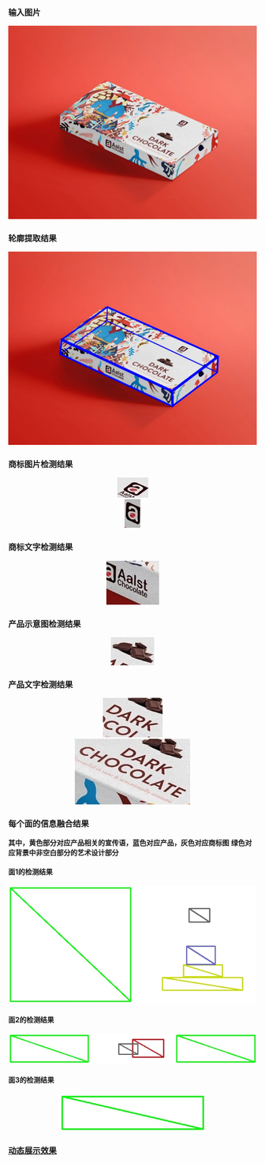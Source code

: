 ### 输入图片

<div align=center><img src="1.jpeg" ></div>

### 轮廓提取结果
<div align=center><img src="edges.jpg" ></div>


### 商标图片检测结果

<div align=center><img src="logo_0.jpg" ></div>
<div align=center><img src="logo_1.jpg" ></div>

  
### 商标文字检测结果
<div align=center><img src="Aalst.jpg" ></div>

  
### 产品示意图检测结果
<div align=center><img src="content.jpg" ></div>

  
### 产品文字检测结果
<div align=center><img src="DARK.jpg" ></div>
<div align=center><img src="CHOCOLATE.jpg" ></div>

### 每个面的信息融合结果
  
**其中，黄色部分对应产品相关的宣传语，蓝色对应产品，灰色对应商标图**
**绿色对应背景中非空白部分的艺术设计部分**

#### 面1的检测结果
<div align=center><img src="region0.jpg" ></div>

#### 面2的检测结果
<div align=center><img src="region1.jpg" ></div>


#### 面3的检测结果
<div align=center><img src="region2.jpg" ></div>


### [动态展示效果](https://foreverruri.github.io/zihui_dynamic_display/)

